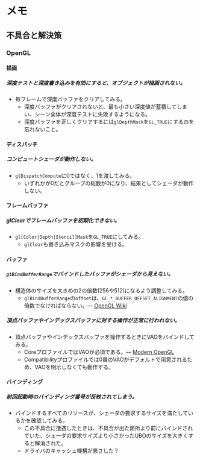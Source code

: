 # メモ

## 不具合と解決策

### OpenGL

#### 描画

##### 深度テストと深度書き込みを有効にすると、オブジェクトが描画されない。

- 毎フレームで深度バッファをクリアしてみる。
    - 深度バッファがクリアされないと、最も小さい深度値が蓄積してしまい、シーン全体が深度テストに失敗するようになる。
    - 深度バッファを正しくクリアするには`glDepthMask`を`GL_TRUE`にするのを忘れないこと。

#### ディスパッチ

##### コンピュートシェーダが動作しない。

- `glDispatchCompute`に0ではなく、1を渡してみる。
    - いずれかが0だとグループの総数が0になり、結果としてシェーダが動作しない。

#### フレームバッファ

##### glClearでフレームバッファを初期化できない。

- `gl[Color|Depth|Stencil]Mask`を`GL_TRUE`にしてみる。
    - `glClear`も書き込みマスクの影響を受ける。

#### バッファ

##### `glBindBufferRange`でバインドしたバッファがシェーダから見えない。

- 構造体のサイズを大きめの2の倍数(256や512)になるよう調整してみる。
    - `glBindBufferRange`の`offset`は、`GL_*_BUFFER_OFFSET_ALIGNMENT`の値の倍数でなければならない。― [OpenGL Wiki](https://www.khronos.org/opengl/wiki/Uniform_Buffer_Object#Limitations)

##### 頂点バッファやインデックスバッファに対する操作が正常に行われない。

- 頂点バッファやインデックスバッファを操作するときにVAOをバインドしてみる。
    - CoreプロファイルではVAOが必須である。― [Modern OpenGL](http://github.prideout.net/modern-opengl-prezo/)
    - Compatibilityプロファイルでは0番のVAOがデフォルトで用意されるため、VAOを明示しなくても動作する。

#### バインディング

##### 前回起動時のバインディング番号が反映されてしまう。

- バインドするすべてのリソースが、シェーダの要求するサイズを満たしているかを確認してみる。
    - この不具合に遭遇したときは、不具合が出た箇所より前にバインドされていた、シェーダの要求サイズより小さかったUBOのサイズを大きくすると解消された。
    - ドライバのキャッシュ機構が悪さした？
